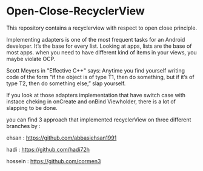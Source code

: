# Open-Close-RecyclerView
This repository contains a recyclerview with respect to open close principle. 

Implementing adapters is one of the most frequent tasks for an Android developer. It’s the base for every list. Looking at apps, lists are the base of most apps. when you need to have different kind of items in your views, you maybe violate OCP.

Scott Meyers in "Effective C++" says:
Anytime you find yourself writing code of the form “if the object is of type T1, then do something, but if it’s of type T2, then do something else,” slap yourself.

If you look at those adapters implementation that have switch case with instace cheking in onCreate and onBind Viewholder, there is a lot of slapping to be done.

you can find 3 approach that implemented recyclerView on three different branches by : 

ehsan : https://github.com/abbasiehsan1991

hadi : https://github.com/hadi72h

hossein : https://github.com/cormen3

